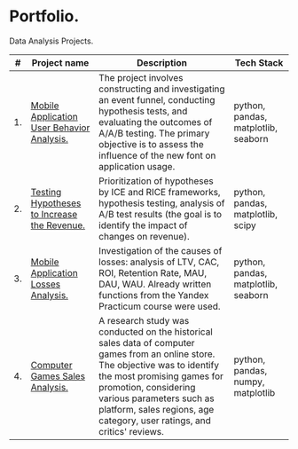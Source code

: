 # Portfolio.
Data Analysis Projects.

| #  | Project name                                                                                                                                                                                                      | Description                                                                                                                                                                                                                                   | Tech Stack                                |
|----|-----------------------------------------------------------------------------------------------------------------------------------------------------------------------------------------------------------------------|--------------------------------------------------------------------------------------------------------------------------------------------------------------------------------------------------------------------------------------------|-------------------------------------|
| 1. | [Mobile Application User Behavior Analysis.](https://github.com/D-A-Y8/Portfolio/blob/main/Users%20behavior%20analysis/Mobile%20application%20users%20behavior%20analysis.ipynb)                           | The project involves constructing and investigating an event funnel, conducting hypothesis tests, and evaluating the outcomes of A/A/B testing. The primary objective is to assess the influence of the new font on application usage.                                                                     | python, pandas, matplotlib, seaborn |
| 2. | [Testing Hypotheses to Increase the Revenue.](https://github.com/D-A-Y8/Portfolio/blob/main/Testing%20hypotheses/Testing%20hypotheses%20to%20increase%20the%20revenue%20of%20an%20online%20store.ipynb) | Prioritization of hypotheses by ICE and RICE frameworks, hypothesis testing, analysis of A/B test results (the goal is to identify the impact of changes on revenue).                                                                                             | python, pandas, matplotlib, scipy   |
| 3. | [Mobile Application Losses Analysis.](https://github.com/D-A-Y8/Portfolio/blob/main/Mobile%20application%20losses%20analysis/Mobile%20application%20losses%20analysis.ipynb)                                        | Investigation of the causes of losses: analysis of LTV, CAC, ROI, Retention Rate, MAU, DAU, WAU. Already written functions from the Yandex Practicum course were used.                                                                  | python, pandas, matplotlib, seaborn |
| 4. | [Computer Games Sales Analysis.](https://github.com/D-A-Y8/Portfolio/blob/main/Computer%20games%20sales%20analysis/Computer%20games%20sales%20analysis.ipynb)                                    | A research study was conducted on the historical sales data of computer games from an online store. The objective was to identify the most promising games for promotion, considering various parameters such as platform, sales regions, age category, user ratings, and critics' reviews.  | python, pandas, numpy, matplotlib   |
